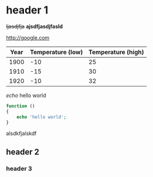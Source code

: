 # header 1

~~ljasdjfja~~ **ajsdfjasdjfasld**

<http://google.com>

| Year | Temperature (low) | Temperature (high) |
| ---- | ----------------- | -------------------|
| 1900 |               -10 |                 25 |
| 1910 |               -15 |                 30 |
| 1920 |               -10 |                 32 |

_echo_ hello world

```php
function ()
{
    echo 'hello world';
}
```


alsdkfjalskdf

## header 2

### header 3
